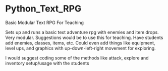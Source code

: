 # Python_Text_RPG
Basic Modular Text RPG For Teaching

Sets up and runs a basic text adventure rpg with enemies and item drops. 
Very modular. Suggestions would be to use this for teaching. Have students add enemies, classes, items, etc.
Could even add things like equipment, level ups, and graphics with up-down-left-right movement for exploring.

I would suggest coding some of the methods like attack, explore and inventory setup/usage with the students 

